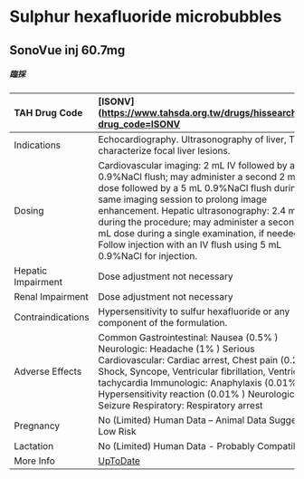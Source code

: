 # Sulphur hexafluoride microbubbles

## SonoVue inj 60.7mg

##### 臨採

| TAH Drug Code      | [ISONV](https://www.tahsda.org.tw/drugs/hissearch.php?drug_code=ISONV                                                                                                                                                                                                                                                                                                                                             |
|:-------------------|:------------------------------------------------------------------------------------------------------------------------------------------------------------------------------------------------------------------------------------------------------------------------------------------------------------------------------------------------------------------------------------------------------------------|
| Indications        | Echocardiography. Ultrasonography of liver, To characterize focal liver lesions.                                                                                                                                                                                                                                                                                                                                  |
| Dosing             | Cardiovascular imaging: 2 mL IV followed by a 5 mL 0.9%NaCl flush; may administer a second 2 mL IV dose followed by a 5 mL 0.9%NaCl flush during the same imaging session to prolong image enhancement. Hepatic ultrasonography: 2.4 mL IV during the procedure; may administer a second 2.4 mL dose during a single examination, if needed. Follow injection with an IV flush using 5 mL 0.9%NaCl for injection. |
| Hepatic Impairment | Dose adjustment not necessary                                                                                                                                                                                                                                                                                                                                                                                     |
| Renal Impairment   | Dose adjustment not necessary                                                                                                                                                                                                                                                                                                                                                                                     |
| Contraindications  | Hypersensitivity to sulfur hexafluoride or any component of the formulation.                                                                                                                                                                                                                                                                                                                                      |
| Adverse Effects    | Common Gastrointestinal: Nausea (0.5% ) Neurologic: Headache (1% ) Serious Cardiovascular: Cardiac arrest, Chest pain (0.2% ), Shock, Syncope, Ventricular fibrillation, Ventricular tachycardia Immunologic: Anaphylaxis (0.01% ), Hypersensitivity reaction (0.01% ) Neurologic: Seizure Respiratory: Respiratory arrest                                                                                        |
| Pregnancy          | No (Limited) Human Data – Animal Data Suggest Low Risk                                                                                                                                                                                                                                                                                                                                                            |
| Lactation          | No (Limited) Human Data - Probably Compatible                                                                                                                                                                                                                                                                                                                                                                     |
| More Info          | [UpToDate](https://www.uptodate.com/contents/sulphur-hexafluoride-microbubbles-drug-information)                                                                                                                                                                                                                                                                                                                  |

